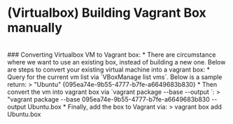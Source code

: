 # (Virtualbox) Building Vagrant Box manually

<br />
### Converting Virtualbox VM to Vagrant box:
 * There are circumstance where we want to use an existing box, instead of building a new one. Below are steps to convert your existing virtual machine into a vagrant box:  
   * Query for the current vm list via `VBoxManage list vms`.  Below is a sample return:  
   >     "Ubuntu" {095ea74e-9b55-4777-b7fe-a6649683b830}
   * Then convert the vm into vagrant box via `vagrant package --base <ons_vm_uuid> --output <ons_vm_name>`:  
   >     "vagrant package --base 095ea74e-9b55-4777-b7fe-a6649683b830 --output Ubuntu.box  
   * Finally, add the box to Vagrant via:  
   >       vagrant box add <vagrant_box_name> Ubuntu.box  

